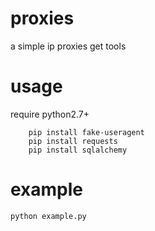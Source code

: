 # proxies
a simple ip proxies get tools

# usage
require python2.7+
```
    pip install fake-useragent
    pip install requests
    pip install sqlalchemy
```

# example
```
python example.py
```